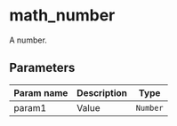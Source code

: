math_number
===========

A number.

Parameters
----------

| Param name | Description | Type     |
 ------------|-------------|----------
| param1     | Value | `Number` |
